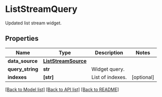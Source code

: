 # ListStreamQuery

Updated list stream widget.

## Properties
Name | Type | Description | Notes
------------ | ------------- | ------------- | -------------
**data_source** | [**ListStreamSource**](ListStreamSource.md) |  | 
**query_string** | **str** | Widget query. | 
**indexes** | **[str]** | List of indexes. | [optional] 

[[Back to Model list]](README.md#documentation-for-models) [[Back to API list]](README.md#documentation-for-api-endpoints) [[Back to README]](README.md)


